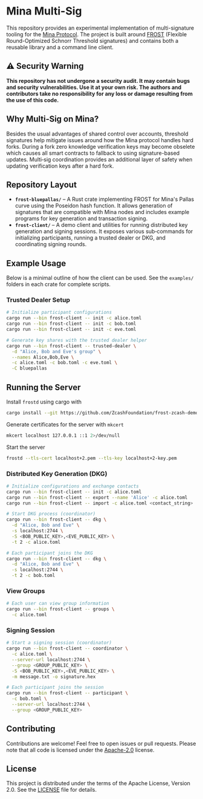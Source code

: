 # Mina Multi-Sig

This repository provides an experimental implementation of multi-signature tooling for the [Mina Protocol](https://minaprotocol.com/).  The project is built around [FROST](https://github.com/cfrg/draft-irtf-cfrg-frost) (Flexible Round-Optimized Schnorr Threshold signatures) and contains both a reusable library and a command line client.

## ⚠️ Security Warning

**This repository has not undergone a security audit.  It may contain bugs and security vulnerabilities.  Use it at your own risk.  The authors and contributors take no responsibility for any loss or damage resulting from the use of this code.**

## Why Multi‑Sig on Mina?

Besides the usual advantages of shared control over accounts, threshold signatures help mitigate issues around how the Mina protocol handles hard forks.  During a fork zero knowledge verification keys may become obselete which causes all smart contracts to fallback to using signature-based updates. Multi‑sig coordination provides an additional layer of safety when updating verification keys after a hard fork.

## Repository Layout

- **`frost-bluepallas/`** – A Rust crate implementing FROST for Mina's Pallas curve using the Poseidon hash function.  It allows generation of signatures that are compatible with Mina nodes and includes example programs for key generation and transaction signing.
- **`frost-client/`** – A demo client and utilities for running distributed key generation and signing sessions.  It exposes various sub‑commands for initializing participants, running a trusted dealer or DKG, and coordinating signing rounds.

## Example Usage

Below is a minimal outline of how the client can be used.  See the `examples/` folders in each crate for complete scripts.

### Trusted Dealer Setup

```bash
# Initialize participant configurations
cargo run --bin frost-client -- init -c alice.toml
cargo run --bin frost-client -- init -c bob.toml
cargo run --bin frost-client -- init -c eve.toml

# Generate key shares with the trusted dealer helper
cargo run --bin frost-client -- trusted-dealer \
  -d "Alice, Bob and Eve's group" \
  --names Alice,Bob,Eve \
  -c alice.toml -c bob.toml -c eve.toml \
  -C bluepallas
```

## Running the Server
Install `frostd` using cargo with
```bash
cargo install --git https://github.com/ZcashFoundation/frost-zcash-demo.git --locked frostd
```

Generate certificates for the server with `mkcert`
```bash
mkcert localhost 127.0.0.1 ::1 2>/dev/null
```

Start the server
```bash
frostd --tls-cert localhost+2.pem --tls-key localhost+2-key.pem
```

### Distributed Key Generation (DKG)

```bash
# Initialize configurations and exchange contacts
cargo run --bin frost-client -- init -c alice.toml
cargo run --bin frost-client -- export --name 'Alice' -c alice.toml
cargo run --bin frost-client -- import -c alice.toml <contact_string>

# Start DKG process (coordinator)
cargo run --bin frost-client -- dkg \
  -d "Alice, Bob and Eve" \
  -s localhost:2744 \
  -S <BOB_PUBLIC_KEY>,<EVE_PUBLIC_KEY> \
  -t 2 -c alice.toml

# Each participant joins the DKG
cargo run --bin frost-client -- dkg \
  -d "Alice, Bob and Eve" \
  -s localhost:2744 \
  -t 2 -c bob.toml
```

### View Groups
```bash
# Each user can view group information
cargo run --bin frost-client -- groups \
  -c alice.toml
```

### Signing Session

```bash
# Start a signing session (coordinator)
cargo run --bin frost-client -- coordinator \
  -c alice.toml \
  --server-url localhost:2744 \
  --group <GROUP_PUBLIC_KEY> \
  -S <BOB_PUBLIC_KEY>,<EVE_PUBLIC_KEY> \
  -m message.txt -o signature.hex

# Each participant joins the session
cargo run --bin frost-client -- participant \
  -c bob.toml \
  --server-url localhost:2744 \
  --group <GROUP_PUBLIC_KEY>
```

## Contributing

Contributions are welcome!  Feel free to open issues or pull requests.  Please note that all code is licensed under the [Apache-2.0](LICENSE) license.

## License

This project is distributed under the terms of the Apache License, Version 2.0.  See the [LICENSE](LICENSE) file for details.
